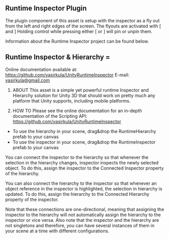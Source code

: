 ## Runtime Inspector Plugin 

The plugin component of this asset is setup with the inspector as a fly out from the left and right edges of the screen.
The flyouts are activated with [ and ]
Holding control while pressing either [ or ] will pin or unpin them.

Information about the Runtime Inspector project can be found below.

## Runtime Inspector & Hierarchy =

Online documentation available at: https://github.com/yasirkula/UnityRuntimeInspector
E-mail: yasirkula@gmail.com

1. ABOUT
This asset is a simple yet powerful runtime Inspector and Hierarchy solution for Unity 3D that should work on pretty much any platform that Unity supports, including mobile platforms.

2. HOW TO
Please see the online documentation for an in-depth documentation of the Scripting API: https://github.com/yasirkula/UnityRuntimeInspector

- To use the hierarchy in your scene, drag&drop the RuntimeHierarchy prefab to your canvas
- To use the inspector in your scene, drag&drop the RuntimeInspector prefab to your canvas

You can connect the inspector to the hierarchy so that whenever the selection in the hierarchy changes, inspector inspects the newly selected object. To do this, assign the inspector to the Connected Inspector property of the hierarchy.

You can also connect the hierarchy to the inspector so that whenever an object reference in the inspector is highlighted, the selection in hierarchy is updated. To do this, assign the hierarchy to the Connected Hierarchy property of the inspector.

Note that these connections are one-directional, meaning that assigning the inspector to the hierarchy will not automatically assign the hierarchy to the inspector or vice versa. Also note that the inspector and the hierarchy are not singletons and therefore, you can have several instances of them in your scene at a time with different configurations.
